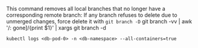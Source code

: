 This command removes all local branches that no longer have a corresponding remote branch: If any branch refuses to delete due to unmerged changes, force delete it with `git branch -D`
git branch -vv | awk '/: gone]/{print $1}' | xargs git branch -d

`kubectl logs <db-pod-0> -n <db-namespace> --all-containers=true`